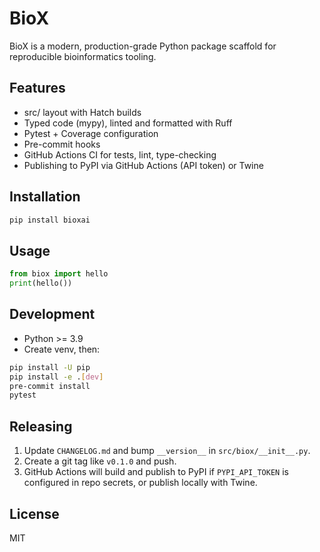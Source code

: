 # BioX

BioX is a modern, production-grade Python package scaffold for reproducible bioinformatics tooling.

## Features

- src/ layout with Hatch builds
- Typed code (mypy), linted and formatted with Ruff
- Pytest + Coverage configuration
- Pre-commit hooks
- GitHub Actions CI for tests, lint, type-checking
- Publishing to PyPI via GitHub Actions (API token) or Twine

## Installation

```bash
pip install bioxai
```

## Usage

```python
from biox import hello
print(hello())
```

## Development

- Python >= 3.9
- Create venv, then:

```bash
pip install -U pip
pip install -e .[dev]
pre-commit install
pytest
```

## Releasing

1. Update `CHANGELOG.md` and bump `__version__` in `src/biox/__init__.py`.
2. Create a git tag like `v0.1.0` and push.
3. GitHub Actions will build and publish to PyPI if `PYPI_API_TOKEN` is configured in repo secrets, or publish locally with Twine.

## License

MIT
